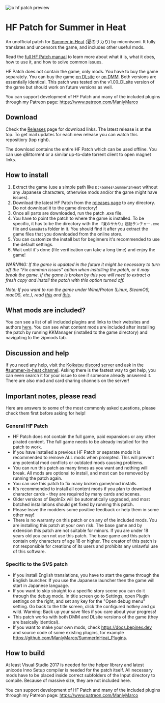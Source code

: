 ![io hf patch preview](https://github.com/ManlyMarco/IO-HF_Patch/assets/39247311/dedd3aca-b8f2-40b3-acd0-c85e9939387b)
# HF Patch for Summer in Heat
An unofficial patch for [Summer in Heat](https://miconisomi.xii.jp/summer/) (夏のサカり) by miconisomi. It fully translates and uncensors the game, and includes other useful mods.

Read the [full HF Patch manual](https://gist.github.com/ManlyMarco/31b78470b8e190686c7ed9686c237e3f) to learn more about what it is, what it does, how to use it, and how to solve common issues.

HF Patch does not contain the game, only mods. You have to buy the game separately. You can buy the game [on DLsite](https://www.dlsite.com/maniax/work/=/product_id/RJ365188.html) or [on DMM](https://www.dmm.co.jp/dc/doujin/-/detail/=/cid=d_220306/). Both versions are essentially identical. This patch was tested on the v1.00_DLsite version of the game but should work on future versions as well.

You can support development of HF Patch and many of the included plugins through my Patreon page: https://www.patreon.com/ManlyMarco

## Download
Check the [Releases](https://github.com/ManlyMarco/SiH-HF_Patch/releases) page for download links. The latest release is at the top. To get mail updates for each new release you can watch this repositiory (top right).

The download contains the entire HF Patch which can be used offline. You can use qBittorrent or a similar up-to-date torrent client to open magnet links.

## How to install
1. Extract the game (use a simple path like `D:\Games\SummerInHeat` without any Japanese characters, otherwise mods and/or the game might have issues).
2. Download the latest HF Patch from the [releases page](https://github.com/ManlyMarco/SiH-HF_Patch/releases) to any directory. Do not download it to the game directory!
3. Once all parts are downloaded, run the patch .exe file.
4. You have to point the patch to where the game is installed. To be specific, it has to be the directory with the `『夏のサカり』起動ランチャー.exe` file and `GameData` folder in it. You should find it after you extract the game files that you downloaded from the online store.
5. You can customize the install but for beginners it's recommended to use the default settings.
6. Wait until it's done (file verification can take a long time) and enjoy the game!

*WARNING: If the game is updated in the future it might be necessary to turn off the "Fix common issues" option when installing the patch, or it may break the game. If the game is broken by this you will need to extract a fresh copy and install the patch with this option turned off.*

*Note: If you want to run the game under Wine/Proton (Linux, SteamOS, macOS, etc.), read [this](https://github.com/Mantas-2155X/illusion-wine-guide) and [this](https://docs.bepinex.dev/articles/advanced/proton_wine.html).*

## What mods are included?
You can see a list of all included plugins and links to their websites and authors [here](https://github.com/ManlyMarco/SVS-HF_Patch/blob/master/Plugin%20Readme.md). You can see what content mods are included after installing the patch by running KKManager (installed to the game directory) and navigating to the zipmods tab.

## Discussion and help
If you need any help, visit the [Koikatsu discord server](https://discord.gg/hevygx6) and ask in the [#summer-in-heat channel](https://discord.com/channels/447114928785063977/1334670734848426054). Asking there is the fastest way to get help, you can even search it for your issue to see if someone already answered it. There are also mod and card sharing channels on the server!

## Important notes, please read
Here are answers to some of the most commonly asked questions, please check them first before asking for help!

### General HF Patch
- HF Patch does not contain the full game, paid expansions or any other pirated content. The full game needs to be already installed for the patch to work.
- If you have installed a previous HF Patch or separate mods it is recommended to remove ALL mods when prompted. This will prevent any potential mod conflicts or outdated mods causing problems.
- You can run this patch as many times as you want and nothing will break. All mods are optional to install, and most can be removed by running the patch again.
- You can use this patch to fix many broken game/mod installs.
- It's recommended to install all content mods if you plan to download character cards - they are required by many cards and scenes.
- Older versions of BepInEx will be automatically upgraded, and most botched installations should get fixed by running this patch.
- Please leave the modders some positive feedback or help them in some other way!
- There is no warranty on this patch or on any of the included mods. You are installing this patch at your own risk. The base game and by extension this patch are not suitable for minors. If you are under 18 years old you can not use this patch. The base game and this patch contain only characters of age 18 or higher. The creator of this patch is not responsible for creations of its users and prohibits any unlawful use of this software.

### Specific to the SVS patch
- If you install English translations, you have to start the game through the English launcher. If you use the Japanese launcher then the game will start in Japanese language.
- If you want to skip straight to a specific story scene you can do it through the debug mode. In title screen go to Settings, open Plugin settings on the right, and set any key for the "Open debug menu" setting. Go back to the title screen, click the configured hotkey and go wild. Warning: Back up your save files if you care about your progress!
- This patch works with both DMM and DLsite versions of the game (they are basically identical).
- If you want to make your own mods, check https://docs.bepinex.dev and source code of some existing plugins, for example https://github.com/ManlyMarco/SummerInHeat_Plugins.

## How to build
At least Visual Studio 2017 is needed for the helper library and latest unicode Inno Setup compiler is needed for the patch itself. All necessary mods have to be placed inside correct subfolders of the Input directory to compile. Because of massive size, they are not included here.

You can support development of HF Patch and many of the included plugins through my Patreon page: https://www.patreon.com/ManlyMarco
